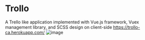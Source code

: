 # Trollo
A Trello like application implemented with Vue.js framework, Vuex management library, and SCSS design on client-side
https://trollo-ca.herokuapp.com/
![image](https://user-images.githubusercontent.com/83285714/160106295-142e31f2-509d-4c09-ac16-37310320133c.png)
